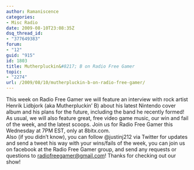 ```yaml
---
author: Ramaniscence
categories:
- Misc Radio
date: 2009-08-10T23:08:35Z
dsq_thread_id:
- "377649383"
forum:
- "12"
guid: "915"
id: 1803
title: Mutherpluckin&#8217; B on Radio Free Gamer
topic:
- "2274"
url: /2009/08/10/mutherpluckin-b-on-radio-free-gamer/
---
```


<div>
  This week on Radio Free Gamer we will feature an interview with rock artist Henrik Lidbjork (aka Mutherpluckin&#8217; B) about his latest Nintendo cover album and his plans for the future, including the band he recently formed! As usual, we will also feature great, free video game music, our win and fail of the week, and the latest scoops. Join us for Radio Free Gamer this Wednesday at 7PM EST, only at 8bitx.com.
</div>



<div>
  Also (if you didn&#8217;t know), you can follow @justinj212 via Twitter for updates and send a tweet his way with your wins/fails of the week, you can join us on facebook at the Radio Free Gamer group, and send any requests or questions to <a href="mailto:radiofreegamer@gmail.com">radiofreegamer@gmail.com</a>! Thanks for checking out our show!
</div>
